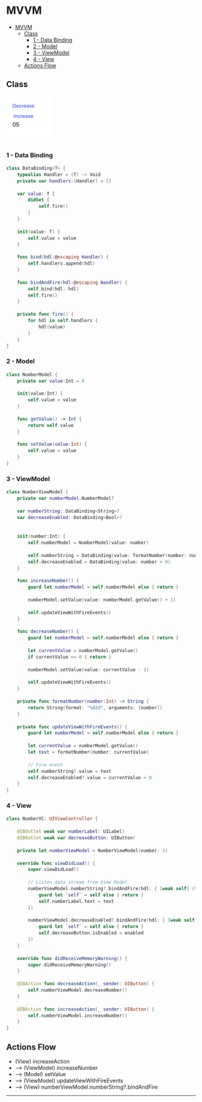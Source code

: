 # MVVM

- [MVVM](#MVVM)
  - [Class](#Class)
    - [1 - Data Binding](#1---Data-Binding)
    - [2 - Model](#2---Model)
    - [3 - ViewModel](#3---ViewModel)
    - [4 - View](#4---View)
  - [Actions Flow](#Actions-Flow)

## Class

![view](MVVM_1_View.png)

### 1 - Data Binding

```swift
class DataBinding<T> {
    typealias Handler = (T) -> Void
    private var handlers:[Handler] = []
    
    var value: T {
        didSet {
            self.fire()
        }
    }
    
    init(value: T) {
        self.value = value
    }
    
    func bind(hdl:@escaping Handler) {
        self.handlers.append(hdl)
    }
    
    func bindAndFire(hdl:@escaping Handler) {
        self.bind(hdl: hdl)
        self.fire()
    }
    
    private func fire() {
        for hdl in self.handlers {
            hdl(value)
        }
    }
}
```

### 2 - Model

```swift
class NumberModel {
    private var value:Int = 0
    
    init(value:Int) {
        self.value = value
    }
    
    func getValue() -> Int {
        return self.value
    }
    
    func setValue(value:Int) {
        self.value = value
    }
}
```

### 3 - ViewModel

```swift
class NumberViewModel {
    private var numberModel:NumberModel?
    
    var numberString: DataBinding<String>?
    var decreaseEnabled: DataBinding<Bool>?
    
    
    init(number:Int) {
        self.numberModel = NumberModel(value: number)
        
        self.numberString = DataBinding(value: formatNumber(number: number))
        self.decreaseEnabled = DataBinding(value: number > 0)
    }
    
    func increaseNumber() {
        guard let numberModel = self.numberModel else { return }
        
        numberModel.setValue(value: numberModel.getValue() + 1)
        
        self.updateViewWithFireEvents()
    }
    
    func decreaseNumber() {
        guard let numberModel = self.numberModel else { return }
        
        let currentValue = numberModel.getValue()
        if currentValue <= 0 { return }
        
        numberModel.setValue(value: currentValue - 1)
        
        self.updateViewWithFireEvents()
    }
    
    private func formatNumber(number:Int) -> String {
        return String(format: "%02d", arguments: [number])
    }
    
    private func updateViewWithFireEvents() {
        guard let numberModel = self.numberModel else { return }
        
        let currentValue = numberModel.getValue()
        let text = formatNumber(number: currentValue)
        
        // Fire event
        self.numberString?.value = text
        self.decreaseEnabled?.value = currentValue > 0
    }
}
```

### 4 - View

```swift
class NumberVC: UIViewController {
    
    @IBOutlet weak var numberLabel: UILabel!
    @IBOutlet weak var decreaseButton: UIButton!
    
    private let numberViewModel = NumberViewModel(number: 3)
    
    override func viewDidLoad() {
        super.viewDidLoad()
        
        // Listen data stream from View Model
        numberViewModel.numberString?.bindAndFire(hdl: { [weak self] (text) in
            guard let `self` = self else { return }
            self.numberLabel.text = text
        })
        
        numberViewModel.decreaseEnabled?.bindAndFire(hdl: { [weak self] (enabled) in
            guard let `self` = self else { return }
            self.decreaseButton.isEnabled = enabled
        })
    }
    
    override func didReceiveMemoryWarning() {
        super.didReceiveMemoryWarning()
    }
    
    @IBAction func decreaseAction(_ sender: UIButton) {
        self.numberViewModel.decreaseNumber()
    }
    
    @IBAction func increaseAction(_ sender: UIButton) {
        self.numberViewModel.increaseNumber()
    }
}
```

## Actions Flow

- (View) increaseAction 
- --> (ViewModel) increaseNumber 
- --> (Model) setValue 
- --> (ViewModel) updateViewWithFireEvents
- --> (View) numberViewModel.numberString?.bindAndFire

---
